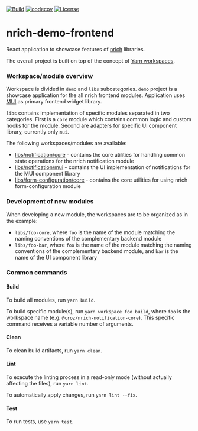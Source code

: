 [![Build](https://github.com/croz-ltd/nrich-demo-frontend/actions/workflows/build.yml/badge.svg)](https://github.com/croz-ltd/nrich-demo-frontend/actions/workflows/build.yml)
[![codecov](https://codecov.io/github/croz-ltd/nrich-demo-frontend/branch/master/graph/badge.svg?token=3GULYJWSXF)](https://codecov.io/github/croz-ltd/nrich-demo-frontend)
[![License](https://img.shields.io/github/license/croz-ltd/nrich?color=yellow&logo=apache)](https://github.com/croz-ltd/nrich/blob/master/LICENSE)

# nrich-demo-frontend

React application to showcase features of [nrich](https://github.com/croz-ltd/nrich) libraries.

The overall project is built on top of the concept of [Yarn workspaces](https://yarnpkg.com/features/workspaces).

### Workspace/module overview

Workspace is divided in `demo` and `libs` subcategories.
`demo` project is a showcase application for the all nrich frontend modules. Application uses [MUI](https://mui.com/) as primary
frontend widget library.

`libs` contains implementation of specific modules separated in two categories. First is a `core` module which contains common logic
and custom hooks for the module. Second are adapters for specific UI component library, currently only `mui`.

The following workspaces/modules are available:
* [libs/notification/core](libs/notification/core/README.md) - contains the core utilities for handling common state operations for the nrich notification module
* [libs/notification/mui](libs/notification/mui/README.md) - contains the UI implementation of notifications for the MUI component library
* [libs/form-configuration/core](libs/form-configuration/core/README.md) - contains the core utilities for using nrich form-configuration module

### Development of new modules

When developing a new module, the workspaces are to be organized as in the example:

* `libs/foo-core`, where `foo` is the name of the module matching the naming conventions of the complementary backend module
* `libs/foo-bar`, where `foo` is the name of the module matching the naming conventions of the complementary backend module, and `bar`
is the name of the UI component library

### Common commands

#### Build

To build all modules, run `yarn build`.

To build specific module(s), run `yarn workspace foo build`, where `foo` is the workspace name (e.g. `@croz/nrich-notification-core`).
This specific command receives a variable number of arguments.

#### Clean

To clean build artifacts, run `yarn clean`.

#### Lint

To execute the linting process in a read-only mode (without actually affecting the files), run `yarn lint`.

To automatically apply changes, run `yarn lint --fix`.

#### Test

To run tests, use `yarn test`.


